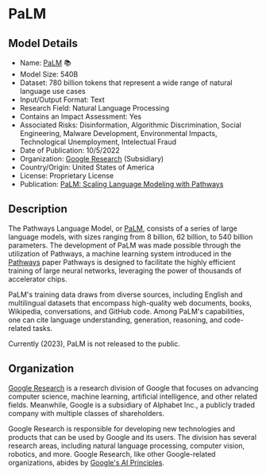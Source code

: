 # PaLM

## Model Details

- Name: [PaLM](https://arxiv.org/abs/2204.02311) 📚
- Model Size: 540B
- Dataset: 780 billion tokens that represent a wide range of natural language use cases
- Input/Output Format: Text
- Research Field: Natural Language Processing
- Contains an Impact Assessment: Yes
- Associated Risks: Disinformation, Algorithmic Discrimination, Social Engineering, Malware Development, Environmental Impacts, Technological Unemployment, Intelectual Fraud
- Date of Publication: 10/5/2022
- Organization: [Google Research](https://research.google/) (Subsidiary)
- Country/Origin: United States of America
- License: Proprietary License
- Publication: [PaLM: Scaling Language Modeling with Pathways](https://arxiv.org/abs/2204.02311)

## Description

The Pathways Language Model, or [PaLM](https://arxiv.org/abs/2204.02311), consists of a series of large language models, with sizes ranging from 8 billion, 62 billion, to 540 billion parameters. The development of PaLM was made possible through the utilization of Pathways, a machine learning system introduced in the [Pathways](https://arxiv.org/abs/2203.01253) paper  Pathways is designed to facilitate the highly efficient training of large neural networks, leveraging the power of thousands of accelerator chips.

PaLM's training data draws from diverse sources, including English and multilingual datasets that encompass high-quality web documents, books, Wikipedia, conversations, and GitHub code. Among PaLM's capabilities, one can cite language understanding, generation, reasoning, and code-related tasks.

Currently (2023), PaLM is not released to the public.

## Organization

[Google Research](https://research.google/) is a research division of Google that focuses on advancing computer science, machine learning, artificial intelligence, and other related fields. Meanwhile, Google is a subsidiary of Alphabet Inc., a publicly traded company with multiple classes of shareholders.  
  
Google Research is responsible for developing new technologies and products that can be used by Google and its users. The division has several research areas, including natural language processing, computer vision, robotics, and more. Google Research, like other Google-related organizations, abides by [Google's AI Principles](https://ai.google/responsibility/principles/).
